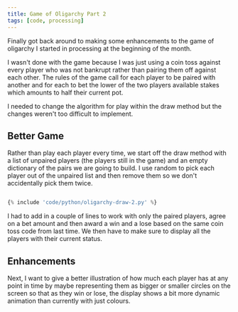 ```yaml
---
title: Game of Oligarchy Part 2
tags: [code, processing]
---
```


Finally got back around to making some enhancements to the game of oligarchy I started in processing at the beginning of the month.

I wasn't done with the game because I was just using a coin toss against every player who was not bankrupt rather than pairing them off against each other. The rules of
the game call for each player to be paired with another and for each to bet the lower of the two players available stakes which amounts to half their current pot.

I needed to change the algorithm for play within the draw method but the changes weren't too difficult to implement.

## Better Game

Rather than play each player every time, we start off the draw method with a list of unpaired players (the players still in the game) and an empty dictionary of the
pairs we are going to build. I use random to pick each player out of the unpaired list and then remove them so we don't accidentally pick them twice.

```python

{% include 'code/python/oligarchy-draw-2.py' %}

```

I had to add in a couple of lines to work with only the paired players, agree on a bet amount and then award a win and a lose based on the same coin toss code from last time.
We then have to make sure to display all the players with their current status.

## Enhancements

Next, I want to give a better illustration of how much each player has at any point in time by maybe representing them as bigger
or smaller circles on the screen so that as they win or lose, the display shows a bit more dynamic animation than currently with
just colours.
